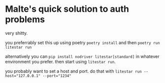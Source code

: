 # Malte's quick solution to auth problems

very shitty.

you preferrably set this up using poetry `poetry install` and then `poetry run litestar run`

alternatively you can `pip install nodriver litestar[standard]` in whatever environment you prefer. 
then start using `litestar run`.

you probably want to set a host and port. do that with `litestar run --host="127.0.0.1" --port="1234"`